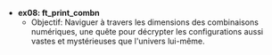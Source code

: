 - **ex08: ft_print_combn**
  - Objectif: Naviguer à travers les dimensions des combinaisons numériques, une quête pour décrypter les configurations aussi vastes et mystérieuses que l'univers lui-même.